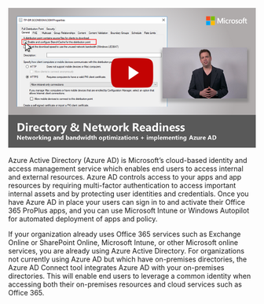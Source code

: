 ![step-2-video](../media/step-2-video-50.png)

Azure Active Directory (Azure AD) is Microsoft’s cloud-based identity and access management service which enables end users to access internal and external resources. Azure AD controls access to your apps and app resources by requiring multi-factor authentication to access important internal assets and by protecting user identities and credentials. Once you have Azure AD in place your users can sign in to and activate their Office 365 ProPlus apps, and you can use Microsoft Intune or Windows Autopilot for automated deployment of apps and policy.

If your organization already uses Office 365 services such as Exchange Online or SharePoint Online, Microsoft Intune, or other Microsoft online services, you are already using Azure Active Directory. For organizations not currently using Azure AD but which have on-premises directories, the Azure AD Connect tool integrates Azure AD with your on-premises directories. This will enable end users to leverage a common identity when accessing both their on-premises resources and cloud services such as Office 365.

